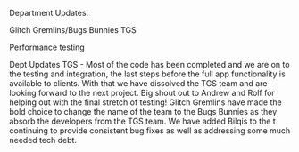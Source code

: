 Department Updates:

Glitch Gremlins/Bugs Bunnies
TGS

Performance testing

Dept Updates
TGS - Most of the code has been completed and we are on to the testing and integration, the last steps before the full app functionality is available to clients. With that we have dissolved the TGS team and are looking forward to the next project. Big shout out to Andrew and Rolf for helping out with the final stretch of testing!
Glitch Gremlins have made the bold choice to change the name of the team to the Bugs Bunnies as they absorb the developers from the TGS team. We have added Bilqis to the t continuing to provide consistent bug fixes as well as addressing some much needed tech debt.